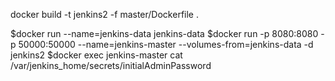 docker build -t jenkins2 -f master/Dockerfile .

$docker run --name=jenkins-data jenkins-data
$docker run -p 8080:8080 -p 50000:50000 --name=jenkins-master --volumes-from=jenkins-data -d jenkins2
$docker exec jenkins-master cat /var/jenkins_home/secrets/initialAdminPassword
